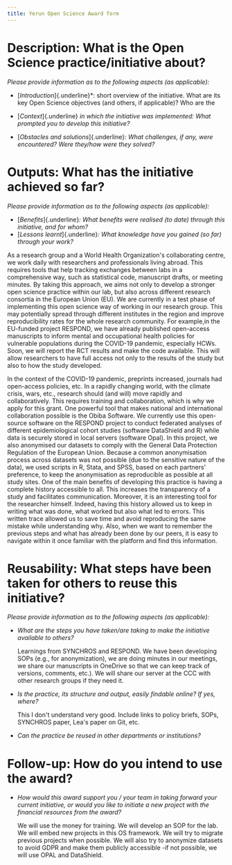 ```yaml
---
title: Yerun Open Science Award form
---
```


# Description: What is the Open Science practice/initiative about?

*Please provide information as to the following aspects (as applicable):*

-   [*Introduction*]{.underline}\*: short overview of the initiative. What are
    its key Open Science objectives (and others, if applicable)? Who are the

-   [*Context*]{.underline} *in which the initiative was implemented: What
    prompted you to develop this initiative?*

-   [*Obstacles and solutions*]{.underline}*: What challenges, if any, were
    encountered? Were they/how were they solved?*

<!--# blank field, max 400 words -->

# Outputs: What has the initiative achieved so far?

*Please provide information as to the following aspects (as applicable):*

-   [*Benefits*]{.underline}*: What benefits were realised (to date) through
    this initiative, and for whom?*
-   [*Lessons learnt*]{.underline}*: What knowledge have you gained (so far)
    through your work?*

As a research group and a World Health Organization's collaborating centre, we
work daily with researchers and professionals living abroad. This requires tools
that help tracking exchanges between labs in a comprehensive way, such as
statistical code, manuscript drafts, or meeting minutes. By taking this
approach, we aims not only to develop a stronger open science practice within
our lab, but also across different research consortia in the European Union
(EU). We are currently in a test phase of implementing this open science way of
working in our research group. This may potentially spread through different
institutes in the region and improve reproducibility rates for the whole
research community. For example,in the EU-funded project RESPOND, we have
already published open-access manuscripts to inform mental and occupational
health policies for vulnerable populations during the COVID-19 pandemic,
especially HCWs. Soon, we will report the RCT results and make the code
available. This will allow researchers to have full access not only to the
results of the study but also to how the study developed.

In the context of the COVID-19 pandemic, preprints increased, journals had
open-access policies, etc. In a rapidly changing world, with the climate crisis,
wars, etc., research should (and will) move rapidly and collaboratively. This
requires training and collaboration, which is why we apply for this grant. One
powerful tool that makes national and international collaboration possible is
the Obiba Software. We currently use this open-source software on the RESPOND
project to conduct federated analyses of different epidemiological cohort
studies (software DataShield and R) while data is securely stored in local
servers (software Opal). In this project, we also anonymised our datasets to
comply with the General Data Protection Regulation of the European Union.
Because a common anonymisation process across datasets was not possible (due to
the sensitive nature of the data), we used scripts in R, Stata, and SPSS, based
on each partners' preference, to keep the anonymisation as reproducible as
possible at all study sites. One of the main benefits of developing this
practice is having a complete history accessible to all. This increases the
transparency of a study and facilitates communication. Moreover, it is an
interesting tool for the researcher himself. Indeed, having this history allowed
us to keep in writing what was done, what worked but also what led to errors.
This written trace allowed us to save time and avoid reproducing the same
mistake while understanding why. Also, when we want to remember the previous
steps and what has already been done by our peers, it is easy to navigate within
it once familiar with the platform and find this information.

<!--# 327 words -->

# Reusability: What steps have been taken for others to reuse this initiative?

*Please provide information as to the following aspects (as applicable):*

-   *What are the steps you have taken/are taking to make the initiative
    available to others?*

    Learnings from SYNCHROS and RESPOND. We have been developing SOPs (e.g., for
    anonymization), we are doing minutes in our meetings, we share our
    manuscripts in OneDrive so that we can keep track of versions, comments,
    etc.). We will share our server at the CCC with other research groups if
    they need it.

-   *Is the practice, its structure and output, easily findable online? If yes,
    where?*

    This I don't understand very good. Include links to policy briefs, SOPs,
    SYNCHROS paper, Lea's paper on Git, etc.

-   *Can the practice be reused in other departments or institutions?*

<!--# blank field, max 400 words -->

# Follow-up: How do you intend to use the award?

-   *How would this award support you / your team in taking forward your current
    initiative, or would you like to initiate a new project with the financial
    resources from the award?*

    We will use the money for training. We will develop an SOP for the lab. We
    will embed new projects in this OS framework. We will try to migrate
    previous projects when possible. We will also try to anonymize datasets to
    avoid GDPR and make them publicly accessible -if not possible, we will use
    OPAL and DataShield.

<!--# blank field, max 400 words -->
